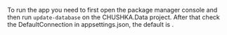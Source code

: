 ﻿To run the app you need to first open the package manager console and then run ```update-database``` on the CHUSHKA.Data project. After that check the DefaultConnection in appsettings.json, the default is .